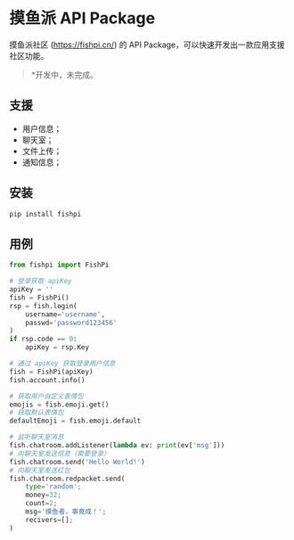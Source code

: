 # 摸鱼派 API Package
摸鱼派社区 (https://fishpi.cn/) 的 API Package，可以快速开发出一款应用支援社区功能。

> *开发中，未完成。

## 支援
- 用户信息；
- 聊天室；
- 文件上传；
- 通知信息；

## 安装

```bash
pip install fishpi
```

## 用例

```python
from fishpi import FishPi

# 登录获取 apiKey
apiKey = ''
fish = FishPi()
rsp = fish.login(
    username='username', 
    passwd='password123456'
)
if rsp.code == 0:
    apiKey = rsp.Key

# 通过 apiKey 获取登录用户信息
fish = FishPi(apiKey)
fish.account.info()

# 获取用户自定义表情包
emojis = fish.emoji.get()
# 获取默认表情包
defaultEmoji = fish.emoji.default

# 监听聊天室消息
fish.chatroom.addListener(lambda ev: print(ev['msg']))
# 向聊天室发送信息（需要登录）
fish.chatroom.send('Hello World!')
# 向聊天室发送红包
fish.chatroom.redpacket.send(
    type='random';
    money=32;
    count=2;
    msg='摸鱼者，事竟成！';
    recivers=[];
)

```
